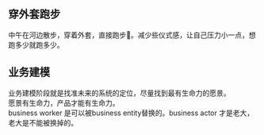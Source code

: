 ## 穿外套跑步
中午在河边散步，穿着外套，直接跑步:running:。减少些仪式感，让自己压力小一点，想跑多少就跑多少。  

## 业务建模
业务建模阶段就是找准未来的系统的定位，尽量找到最有生命力的愿景。  
愿景有生命力，产品才能有生命力。  
business worker 是可以被business entity替换的。business actor 才是老大，老大是不能被换掉的。

